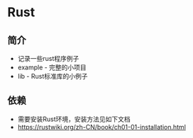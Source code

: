 # Rust

## 简介
- 记录一些rust程序例子
- example - 完整的小项目
- lib - Rust标准库的小例子

## 依赖
- 需要安装Rust环境，安装方法见如下文档
- https://rustwiki.org/zh-CN/book/ch01-01-installation.html